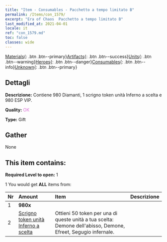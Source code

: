 ```yaml
---
title: "Item - Consumables - Pacchetto a tempo limitato B"
permalink: /Items/con_1579/
excerpt: "Era of Chaos  Pacchetto a tempo limitato B"
last_modified_at: 2021-04-01
locale: it
ref: "con_1579.md"
toc: false
classes: wide
---
```

 [Materials](/it/Items/){: .btn .btn--primary}[Artifacts](/it/Items/Artifacts/){: .btn .btn--success}[Units](/it/Items/Units/){: .btn .btn--warning}[Heroes](/it/Items/Heroes/){: .btn .btn--danger}[Consumables](/it/Items/Consumables/){: .btn .btn--info}[Unknown](/it/Items/Unknown/){: .btn .btn--primary}

## Dettagli
 **Descrizione:** Contiene 980 Diamanti, 1 scrigno token unità Inferno a scelta e 980 ESP VIP.

 **Quality:** <span style="color: #DA70D6">OK</span>

 **Type:** Gift

## Gather

  None

## This item contains:

 **Required Level to open:** 1

 1 You would get **ALL** items  from:

  | Nr | Amount |     Item    | Descrizione |
  |:---|:-------|:------------|:-----------:|
  | 1 |  **980x** | <i class="fas fa-gem"/> |  | 
  | 2 | [Scrigno token unità Inferno a scelta](/it/Items/con_1583/) | Ottieni 50 token per una di queste unità a tua scelta: Demone dell'abisso, Demone, Efreet, Segugio infernale. | 

